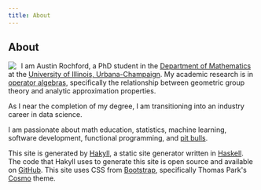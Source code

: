 ```yaml
---
title: About
---
```

About
-----

<img src="http://www.gravatar.com/avatar/b464bd12dd8e08493990689147d7a422?s=128" class="img-rounded" style="float:left;margin:0 10px 0 0;" />

I am Austin Rochford, a PhD student in the [Department of Mathematics](http://www.math.uiuc.edu) at the [University of Illinois, Urbana-Champaign](http://www.uiuc.edu).  My academic research is in [operator algebras](http://en.wikipedia.org/wiki/Operator_algebra), specifically the relationship between geometric group theory and analytic approximation properties.

As I near the completion of my degree, I am transitioning into an industry career in data science.

I am passionate about math education, statistics, machine learning, software development, functional programming, and [pit bulls](/dogs.html).

This site is generated by [Hakyll](http://jaspervdj.be/hakyll/), a static site generator written in [Haskell](http://www.haskell.org).  The code that Hakyll uses to generate this site is open source and available on [GitHub](http://www.github.com/AustinRochford/blog).  This site uses CSS from [Bootstrap](http://twitter.github.io/bootstrap/index.html), specifically Thomas Park's [Cosmo](http://bootswatch.com/cosmo) theme.

